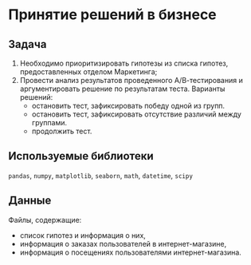 # Принятие решений в бизнесе

## Задача

1. Необходимо приоритизировать гипотезы из списка гипотез, предоставленных отделом Маркетинга;
2. Провести анализ результатов проведенного А/В-тестирования и аргументировать решение по результатам теста.
Варианты решений:  
    - остановить тест, зафиксировать победу одной из групп.
    - остановить тест, зафиксировать отсутствие различий между группами.
    - продолжить тест.

## Используемые библиотеки
<code>pandas</code>, <code>numpy</code>, <code>matplotlib</code>, <code>seaborn</code>, <code>math</code>, <code>datetime</code>, <code>scipy</code>

## Данные
Файлы, содержащие:
- список гипотез и информация о них, 
- информация о заказах пользователей в интернет-магазине,
- информация о посещениях пользователями интернет-магазина.
